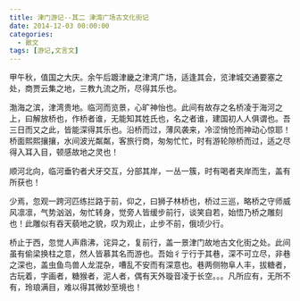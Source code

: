 ```yaml
---
title: 津门游记--其二 津湾广场古文化街记
date: 2014-12-03 00:00:00
categories:
  - 散文
tags: [游记,文言文]
---
```


甲午秋，值国之大庆。余午后踱津畿之津湾广场，适逢其会，览津城交通要塞之处，商贾云集之地，三教九流之所，尽得其乐也。

渤海之滨，津湾贵地。临河而览景，心旷神怡也。此间有故存之名桥凌于海河之上，曰解放桥也，作桥者谁，无能知其姓氏也，名之者谁，建国初人人俱谓也。吾三日而又之此，皆能深得其乐也。沿桥而过，薄风袭来，冷涩悄怆而神动心惊耶！桥面熙熙攘攘，水间波光粼粼，客旅行商，匆匆忙忙，时有游轮隙桥而过，适之尽得入耳入目，顿感故地之灵也！

<!-- more -->

顺河北向，临河垂钓者犬牙交互，分部其岸，一丛一簇，时有喝者夹岸而生，盖有所获也！

少焉，忽观一跨河匹练拦路于前，仰之，曰狮子林桥也，桥过三巡，略桥之守师威风凛凛，气势汹汹，匆忙转身，觉旁人皆缓步前行，谈笑自若，始悟乃桥之雕刻也！此雕似有吞天藐地之貌，叹为观止，止步不前，俄顷少行。

桥止于西，忽觉人声鼎沸，诧异之，复前行，盖一景津门故地古文化街之处。此间虽有偷梁换柱之意，然人皆慕其名而游也。吾始彳亍行于其巷，深不可立尽，非巷之深也，盖虫鱼鸟兽人龙混杂，嘈乱不安而有深意也。巷两侧物阜人丰，拔糖者，古玩着，字画者，糖猴者，泥人者，偶有天外璇音凌于长空。。。凡所应有，无所不有，玲琅满目，难以得其微妙至境也！
